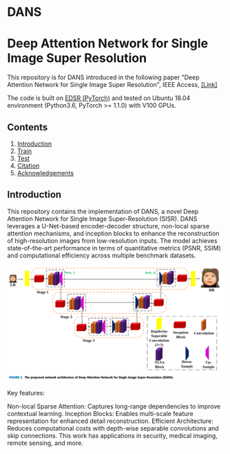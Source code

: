 # DANS
# Deep Attention Network for Single Image Super Resolution
This repository is for DANS introduced in the following paper "Deep Attention Network for Single Image Super Resolution", IEEE Access, [[Link]](https://ieeexplore.ieee.org/document/10210219) 


The code is built on [EDSR (PyTorch)](https://github.com/thstkdgus35/EDSR-PyTorch) and tested on Ubuntu 18.04 environment (Python3.6, PyTorch >= 1.1.0) with V100 GPUs. 
## Contents
1. [Introduction](#introduction)
2. [Train](#train)
3. [Test](#test)
5. [Citation](#citation)
6. [Acknowledgements](#acknowledgements)

## Introduction

This repository contains the implementation of DANS, a novel Deep Attention Network for Single Image Super-Resolution (SISR). DANS leverages a U-Net-based encoder-decoder structure, non-local sparse attention mechanisms, and inception blocks to enhance the reconstruction of high-resolution images from low-resolution inputs. The model achieves state-of-the-art performance in terms of quantitative metrics (PSNR, SSIM) and computational efficiency across multiple benchmark datasets.

![DANS](/DANS_architecture.png)

Key features:

Non-local Sparse Attention: Captures long-range dependencies to improve contextual learning.
Inception Blocks: Enables multi-scale feature representation for enhanced detail reconstruction.
Efficient Architecture: Reduces computational costs with depth-wise separable convolutions and skip connections.
This work has applications in security, medical imaging, remote sensing, and more. 
